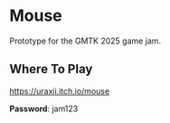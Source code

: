 # Mouse

Prototype for the GMTK 2025 game jam.

## Where To Play

https://uraxii.itch.io/mouse

**Password**: jam123
